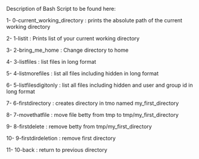 Description of Bash Script to be found here:

1- 0-current_working_directory : prints the absolute path of the current working directory

2- 1-listit : Prints list of your current working directory

3- 2-bring_me_home : Change directory to home

4- 3-listfiles : list files in long format

5- 4-listmorefiles : list all files including hidden in long format

6- 5-listfilesdigitonly : list all files including hidden and user and group id in long format

7- 6-firstdirectory : creates directory in tmo named my_first_directory

8- 7-movethatfile : move file betty from tmp to tmp/my_first_directory

9- 8-firstdelete : remove betty from tmp/my_first_directory

10- 9-firstdirdeletion : remove first directory

11- 10-back : return to previous directory
